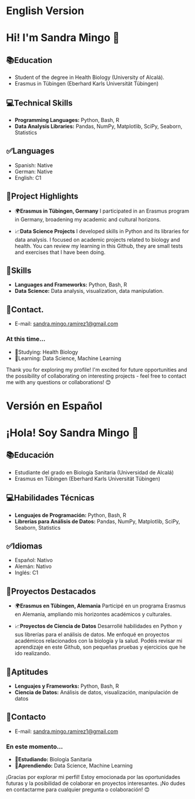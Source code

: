 
# English Version

# Hi! I'm Sandra Mingo 👋
## 📚Education
  - Student of the degree in Health Biology (University of Alcalá).
  - Erasmus in Tübingen (Eberhard Karls Universität Tübingen)
## 💻Technical Skills
  - **Programming Languages:** Python, Bash, R
  - **Data Analysis Libraries:** Pandas, NumPy, Matplotlib, SciPy, Seaborn, Statistics
## ✅Languages
  - Spanish: Native
  - German: Native
  - English: C1
## 📌Project Highlights
  - 🌍**Erasmus in Tübingen, Germany**
    I participated in an Erasmus program in Germany, broadening my academic and cultural horizons.

  - 📈**Data Science Projects**
    I developed skills in Python and its libraries for data analysis. I focused on academic projects related to biology and health. You can review my learning in this Github, they are small tests and exercises that I have been doing.

## 📝Skills
  - **Languages and Frameworks:** Python, Bash, R
  - **Data Science:** Data analysis, visualization, data manipulation.
## 📧Contact.
  - E-mail: sandra.mingo.ramirez1@gmail.com
### At this time...
  - 🔭Studying: Health Biology
  - 🌱Learning: Data Science, Machine Learning

Thank you for exploring my profile! I'm excited for future opportunities and the possibility of collaborating on interesting projects - feel free to contact me with any questions or collaborations! 😊




# Versión en Español

# ¡Hola! Soy Sandra Mingo 👋

## 📚Educación
- Estudiante del grado en Biología Sanitaria (Universidad de Alcalá)
- Erasmus en Tübingen (Eberhard Karls Universität Tübingen)

## 💻Habilidades Técnicas
- **Lenguajes de Programación:** Python, Bash, R
- **Librerías para Análisis de Datos:** Pandas, NumPy, Matplotlib, SciPy, Seaborn, Statistics

## ✅Idiomas
- Español: Nativo
- Alemán: Nativo
- Inglés: C1

## 📌Proyectos Destacados
- 🌍**Erasmus en Tübingen, Alemania**
  Participé en un programa Erasmus en Alemania, ampliando mis horizontes académicos y culturales.

- 📈**Proyectos de Ciencia de Datos**
  Desarrollé habilidades en Python y sus librerías para el análisis de datos. Me enfoqué en proyectos académicos relacionados con la biología y la salud.
  Podéis revisar mi aprendizaje en este Github, son pequeñas pruebas y ejercicios que he ido realizando.

## 📝Aptitudes
- **Lenguajes y Frameworks:** Python, Bash, R
- **Ciencia de Datos:** Análisis de datos, visualización, manipulación de datos

## 📧Contacto
- E-mail: sandra.mingo.ramirez1@gmail.com

### En este momento...
- 🔭**Estudiando:** Biología Sanitaria
- 🌱**Aprendiendo:** Data Science, Machine Learning

¡Gracias por explorar mi perfil! Estoy emocionada por las oportunidades futuras y la posibilidad de colaborar en proyectos interesantes. ¡No dudes en contactarme para cualquier pregunta o colaboración! 😊
